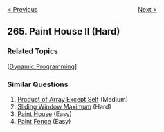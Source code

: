 <!--|This file generated by command(leetcode description); DO NOT EDIT.    |-->
<!--+----------------------------------------------------------------------+-->
<!--|@author    Openset <openset.wang@gmail.com>                           |-->
<!--|@link      https://github.com/openset                                 |-->
<!--|@home      https://github.com/openset/leetcode                        |-->
<!--+----------------------------------------------------------------------+-->

[< Previous](https://github.com/openset/leetcode/tree/master/problems/ugly-number-ii "Ugly Number II")
　　　　　　　　　　　　　　　　
[Next >](https://github.com/openset/leetcode/tree/master/problems/palindrome-permutation "Palindrome Permutation")

## 265. Paint House II (Hard)



### Related Topics
  [[Dynamic Programming](https://github.com/openset/leetcode/tree/master/tag/dynamic-programming/README.md)]

### Similar Questions
  1. [Product of Array Except Self](https://github.com/openset/leetcode/tree/master/problems/product-of-array-except-self) (Medium)
  1. [Sliding Window Maximum](https://github.com/openset/leetcode/tree/master/problems/sliding-window-maximum) (Hard)
  1. [Paint House](https://github.com/openset/leetcode/tree/master/problems/paint-house) (Easy)
  1. [Paint Fence](https://github.com/openset/leetcode/tree/master/problems/paint-fence) (Easy)
